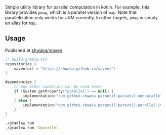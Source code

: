 Simple utility library for parallel computation in kotlin.
For example, this library provides `pmap`, which is a parallel version of `map`.
Note that parallelization only works for JVM currently.
In other targets, `pmap` is simply an alias for `map`.

## Usage
Published at [shwaka/maven](https://github.com/shwaka/maven)

```kotlin
// build.gradle.kts
repositories {
    maven(url = "https://shwaka.github.io/maven/")
}

dependencies {
    // Any other condition can be used here:
    if (System.getProperty("parallel") == null) {
        implementation("com.github.shwaka.parautil:parautil-nonparallel-jvm:0.1")
    } else {
        implementation("com.github.shwaka.parautil:parautil-parallel-jvm:0.1")
    }
}
```

```bash
./gradlew run
./gradlew run -Dparallel
```
